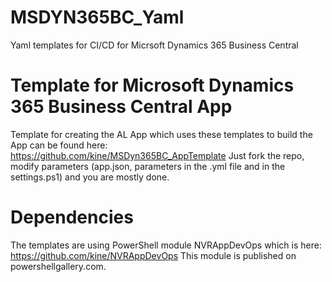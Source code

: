 # MSDYN365BC_Yaml
Yaml templates for CI/CD for Micrsoft Dynamics 365 Business Central

# Template for Microsoft Dynamics 365 Business Central App
Template for creating the AL App which uses these templates to build the App can be found here: https://github.com/kine/MSDyn365BC_AppTemplate
Just fork the repo, modify parameters (app.json, parameters in the .yml file and in the settings.ps1) and you are mostly done.

# Dependencies
The templates are using PowerShell module NVRAppDevOps which is here: https://github.com/kine/NVRAppDevOps
This module is published on powershellgallery.com.
